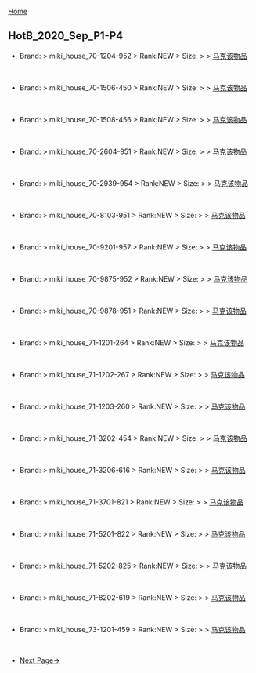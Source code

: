 [Home](../readme.md) 
## HotB_2020_Sep_P1-P4
* Brand: > miki_house_70-1204-952 > Rank:NEW > Size: >  > [马克该物品](https://github.com/kuroei/buyer/issues/new?title=miki_house_70-1204-952&body=miki_house_70-1204-952%3Cbr%3E%3Cbr%3E%60&labels=miki_yahoo&code=%60)

<br>
* Brand: > miki_house_70-1506-450 > Rank:NEW > Size: >  > [马克该物品](https://github.com/kuroei/buyer/issues/new?title=miki_house_70-1506-450&body=miki_house_70-1506-450%3Cbr%3E%3Cbr%3E%60&labels=miki_yahoo&code=%60)

<br>
* Brand: > miki_house_70-1508-456 > Rank:NEW > Size: >  > [马克该物品](https://github.com/kuroei/buyer/issues/new?title=miki_house_70-1508-456&body=miki_house_70-1508-456%3Cbr%3E%3Cbr%3E%60&labels=miki_yahoo&code=%60)

<br>
* Brand: > miki_house_70-2604-951 > Rank:NEW > Size: >  > [马克该物品](https://github.com/kuroei/buyer/issues/new?title=miki_house_70-2604-951&body=miki_house_70-2604-951%3Cbr%3E%3Cbr%3E%60&labels=miki_yahoo&code=%60)

<br>
* Brand: > miki_house_70-2939-954 > Rank:NEW > Size: >  > [马克该物品](https://github.com/kuroei/buyer/issues/new?title=miki_house_70-2939-954&body=miki_house_70-2939-954%3Cbr%3E%3Cbr%3E%60&labels=miki_yahoo&code=%60)

<br>
* Brand: > miki_house_70-8103-951 > Rank:NEW > Size: >  > [马克该物品](https://github.com/kuroei/buyer/issues/new?title=miki_house_70-8103-951&body=miki_house_70-8103-951%3Cbr%3E%3Cbr%3E%60&labels=miki_yahoo&code=%60)

<br>
* Brand: > miki_house_70-9201-957 > Rank:NEW > Size: >  > [马克该物品](https://github.com/kuroei/buyer/issues/new?title=miki_house_70-9201-957&body=miki_house_70-9201-957%3Cbr%3E%3Cbr%3E%60&labels=miki_yahoo&code=%60)

<br>
* Brand: > miki_house_70-9875-952 > Rank:NEW > Size: >  > [马克该物品](https://github.com/kuroei/buyer/issues/new?title=miki_house_70-9875-952&body=miki_house_70-9875-952%3Cbr%3E%3Cbr%3E%60&labels=miki_yahoo&code=%60)

<br>
* Brand: > miki_house_70-9878-951 > Rank:NEW > Size: >  > [马克该物品](https://github.com/kuroei/buyer/issues/new?title=miki_house_70-9878-951&body=miki_house_70-9878-951%3Cbr%3E%3Cbr%3E%60&labels=miki_yahoo&code=%60)

<br>
* Brand: > miki_house_71-1201-264 > Rank:NEW > Size: >  > [马克该物品](https://github.com/kuroei/buyer/issues/new?title=miki_house_71-1201-264&body=miki_house_71-1201-264%3Cbr%3E%3Cbr%3E%60&labels=miki_yahoo&code=%60)

<br>
* Brand: > miki_house_71-1202-267 > Rank:NEW > Size: >  > [马克该物品](https://github.com/kuroei/buyer/issues/new?title=miki_house_71-1202-267&body=miki_house_71-1202-267%3Cbr%3E%3Cbr%3E%60&labels=miki_yahoo&code=%60)

<br>
* Brand: > miki_house_71-1203-260 > Rank:NEW > Size: >  > [马克该物品](https://github.com/kuroei/buyer/issues/new?title=miki_house_71-1203-260&body=miki_house_71-1203-260%3Cbr%3E%3Cbr%3E%60&labels=miki_yahoo&code=%60)

<br>
* Brand: > miki_house_71-3202-454 > Rank:NEW > Size: >  > [马克该物品](https://github.com/kuroei/buyer/issues/new?title=miki_house_71-3202-454&body=miki_house_71-3202-454%3Cbr%3E%3Cbr%3E%60&labels=miki_yahoo&code=%60)

<br>
* Brand: > miki_house_71-3206-616 > Rank:NEW > Size: >  > [马克该物品](https://github.com/kuroei/buyer/issues/new?title=miki_house_71-3206-616&body=miki_house_71-3206-616%3Cbr%3E%3Cbr%3E%60&labels=miki_yahoo&code=%60)

<br>
* Brand: > miki_house_71-3701-821 > Rank:NEW > Size: >  > [马克该物品](https://github.com/kuroei/buyer/issues/new?title=miki_house_71-3701-821&body=miki_house_71-3701-821%3Cbr%3E%3Cbr%3E%60&labels=miki_yahoo&code=%60)

<br>
* Brand: > miki_house_71-5201-822 > Rank:NEW > Size: >  > [马克该物品](https://github.com/kuroei/buyer/issues/new?title=miki_house_71-5201-822&body=miki_house_71-5201-822%3Cbr%3E%3Cbr%3E%60&labels=miki_yahoo&code=%60)

<br>
* Brand: > miki_house_71-5202-825 > Rank:NEW > Size: >  > [马克该物品](https://github.com/kuroei/buyer/issues/new?title=miki_house_71-5202-825&body=miki_house_71-5202-825%3Cbr%3E%3Cbr%3E%60&labels=miki_yahoo&code=%60)

<br>
* Brand: > miki_house_71-8202-619 > Rank:NEW > Size: >  > [马克该物品](https://github.com/kuroei/buyer/issues/new?title=miki_house_71-8202-619&body=miki_house_71-8202-619%3Cbr%3E%3Cbr%3E%60&labels=miki_yahoo&code=%60)

<br>
* Brand: > miki_house_73-1201-459 > Rank:NEW > Size: >  > [马克该物品](https://github.com/kuroei/buyer/issues/new?title=miki_house_73-1201-459&body=miki_house_73-1201-459%3Cbr%3E%3Cbr%3E%60&labels=miki_yahoo&code=%60)

<br>
* [Next Page->](./HotB_2020_Sep_P1-P4_2.md) 

